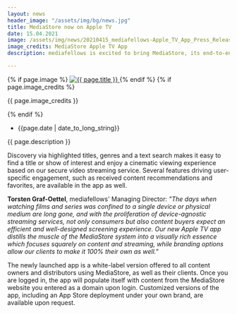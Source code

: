 ```yaml
---
layout: news
header_image: "/assets/img/bg/news.jpg"
title: MediaStore now on Apple TV
date: 15.04.2021
image: /assets/img/news/20210415_mediafellows-Apple_TV_App_Press_Release.png
image_credits: MediaStore Apple TV App
description: mediafellows is excited to bring MediaStore, its end-to-end content sales and distribution solution, to Apple TV. With a unique design providing a sleek screening experience that takes its cue from state-of-the-art OTT streaming services, MediaStore's catalog tvOS app focuses on content browsing and video streaming and is designed to let content buyers switch seamlessly from desktop and mobile versions of the MediaStore's client-facing websites. 

---
```


<div class="row">
    <div class="col-xl-4 col-lg-4 col-md-12">
        <div class="s-details-img mb-30">
          {% if page.image %}
          <a href="{{ page.image }}" class="view">
            <img src="{{ page.image }}" class="border" alt="{{ page.title }}">  
          </a>
          {% endif %}
          {% if page.image_credits %}
          <p>{{ page.image_credits }}</p>
          {% endif %}
        </div>
    </div>
    <div class="col-xl-8 col-lg-8 col-md-12">
        <div class="service-details mb-40">
          <div class="meta-info">
              <ul>
                  <li class="posts-time">{{page.date | date_to_long_string}}</li>
              </ul>
          </div>
          <p>{{ page.description }}</p>
        </div>
    </div>
</div>
<div class="row">
    <div class="col-xl-12 col-lg-12">
        <div class="service-details mb-40">
          <p>
Discovery via highlighted titles, genres and a text search makes it easy to find a title or show of interest and enjoy a cinematic viewing experience based on our secure video streaming service. Several features driving user-specific engagement, such as received content recommendations and favorites, are available in the app as well.
          </p>
          <p>
<strong>Torsten Graf-Oettel</strong>, mediafellows' Managing Director: <i>"The days when watching films and series was confined to a single device or physical medium are long gone, and with the proliferation of device-agnostic streaming services, not only consumers but also content buyers expect an efficient and well-designed screening experience. Our new Apple TV app distills the muscle of the MediaStore system into a visually rich essence which focuses squarely on content and streaming, while branding options allow our clients to make it 100% their own as well."</i>
          </p>
          <p>
The newly launched app is a white-label version offered to all content owners and distributors using MediaStore, as well as their clients. Once you are logged in, the app will populate itself with content from the MediaStore website you entered as a domain upon login. Customized versions of the app, including an App Store deployment under your own brand, are available upon request.
          </p>
        </div>
    </div>
</div>
